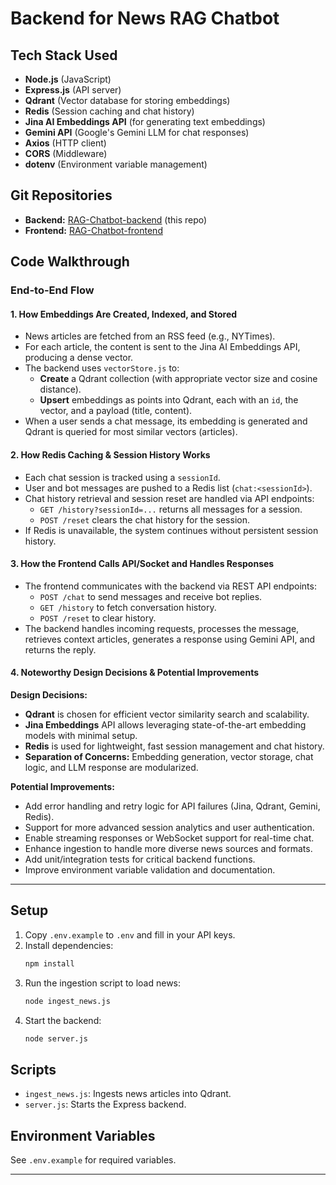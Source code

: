 # Backend for News RAG Chatbot

## Tech Stack Used

- **Node.js** (JavaScript)
- **Express.js** (API server)
- **Qdrant** (Vector database for storing embeddings)
- **Redis** (Session caching and chat history)
- **Jina AI Embeddings API** (for generating text embeddings)
- **Gemini API** (Google's Gemini LLM for chat responses)
- **Axios** (HTTP client)
- **CORS** (Middleware)
- **dotenv** (Environment variable management)

## Git Repositories

- **Backend:** [RAG-Chatbot-backend](https://github.com/Lovey007/RAG-Chatbot-backend) (this repo)
- **Frontend:** [RAG-Chatbot-frontend](https://github.com/Lovey007/RAG-Chatbot-frontend)

## Code Walkthrough

### End-to-End Flow

#### 1. How Embeddings Are Created, Indexed, and Stored

- News articles are fetched from an RSS feed (e.g., NYTimes).
- For each article, the content is sent to the Jina AI Embeddings API, producing a dense vector.
- The backend uses `vectorStore.js` to:
  - **Create** a Qdrant collection (with appropriate vector size and cosine distance).
  - **Upsert** embeddings as points into Qdrant, each with an `id`, the vector, and a payload (title, content).
- When a user sends a chat message, its embedding is generated and Qdrant is queried for most similar vectors (articles).

#### 2. How Redis Caching & Session History Works

- Each chat session is tracked using a `sessionId`.
- User and bot messages are pushed to a Redis list (`chat:<sessionId>`).
- Chat history retrieval and session reset are handled via API endpoints:
  - `GET /history?sessionId=...` returns all messages for a session.
  - `POST /reset` clears the chat history for the session.
- If Redis is unavailable, the system continues without persistent session history.

#### 3. How the Frontend Calls API/Socket and Handles Responses

- The frontend communicates with the backend via REST API endpoints:
  - `POST /chat` to send messages and receive bot replies.
  - `GET /history` to fetch conversation history.
  - `POST /reset` to clear history.
- The backend handles incoming requests, processes the message, retrieves context articles, generates a response using Gemini API, and returns the reply.

#### 4. Noteworthy Design Decisions & Potential Improvements

**Design Decisions:**
- **Qdrant** is chosen for efficient vector similarity search and scalability.
- **Jina Embeddings** API allows leveraging state-of-the-art embedding models with minimal setup.
- **Redis** is used for lightweight, fast session management and chat history.
- **Separation of Concerns:** Embedding generation, vector storage, chat logic, and LLM response are modularized.

**Potential Improvements:**
- Add error handling and retry logic for API failures (Jina, Qdrant, Gemini, Redis).
- Support for more advanced session analytics and user authentication.
- Enable streaming responses or WebSocket support for real-time chat.
- Enhance ingestion to handle more diverse news sources and formats.
- Add unit/integration tests for critical backend functions.
- Improve environment variable validation and documentation.

---

## Setup

1. Copy `.env.example` to `.env` and fill in your API keys.
2. Install dependencies:
   ```sh
   npm install
   ```
3. Run the ingestion script to load news:
   ```sh
   node ingest_news.js
   ```
4. Start the backend:
   ```sh
   node server.js
   ```

## Scripts

- `ingest_news.js`: Ingests news articles into Qdrant.
- `server.js`: Starts the Express backend.

## Environment Variables

See `.env.example` for required variables.

---
